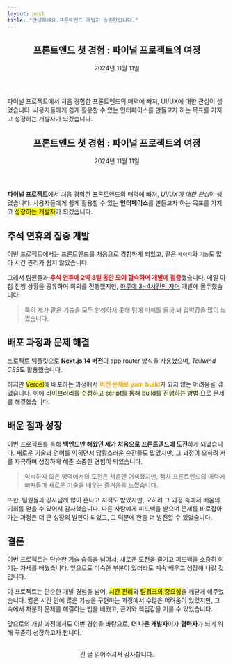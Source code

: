 ```yaml
---
layout: post
title: "안녕하세요.프론트엔드 개발자 송준한입니다."
---
```


<header>
    <h2>프론트엔드 첫 경험 : 파이널 프로젝트의 여정 </h2>
    <time datetime="2024-11-20T01:57:47+09:00">2024년 11월 11일</time>
  </header>

<p>파이널 프로젝트에서 처음 경험한 프론트엔드의 매력에 빠져, UI/UX에 대한 관심이 생겼습니다.
사용자들에게 쉽게 활용할 수 있는 인터페이스를 만들고자 하는 목표를 가지고 성장하는 개발자가 되겠습니다.</p>

<article>
  <header>
    <h2>프론트엔드 첫 경험 : 파이널 프로젝트의 여정 </h2>
    <time datetime="2024-11-20T01:57:47+09:00">2024년 11월 11일</time>
  </header>

  <section>
    <p>
      <strong>파이널 프로젝트</strong>에서 처음 경험한 프론트엔드의 매력에 빠져, 
      <em>UI/UX에 대한 관심</em>이 생겼습니다. 
      사용자들에게 쉽게 활용할 수 있는 <strong>인터페이스</strong>를 만들고자 하는 
      목표를 가지고 <mark>성장하는 개발자</mark>가 되겠습니다.
    </p>
  </section>

  <section>
    <h2>추석 연휴의 집중 개발</h2>
    <p>
      이번 프로젝트에서는 프론트엔드를 처음으로 경험하게 되었고, 맡은 <code>페이지</code>와 
      <code>기능</code>도 많아 시간 관리가 쉽지 않았습니다.
    </p>
    <p>
      그래서 팀원들과 
      <strong style="color: red;">추석 연휴에 2박 3일 동안 모여 합숙하며 개발에 집중</strong>했습니다. 
      매일 아침 진행 상황을 공유하며 회의를 진행했지만, 
      <u>하루에 3~4시간만 자며</u> 개발에 몰두했습니다.
    </p>
    <blockquote>
      특히 제가 맡은 기능을 모두 완성하지 못해 팀에 피해를 줄까 봐 압박감을 많이 느꼈습니다.
    </blockquote>
  </section>

  <section>
    <h2>배포 과정과 문제 해결</h2>
    <p>
      프로젝트 템플릿으로 <strong>Next.js 14 버전</strong>의 app router 방식을 사용했으며, 
      <em>Tailwind CSS</em>도 활용했습니다. 
    </p>
    <p>
      하지만 <mark>Vercel</mark>에 배포하는 과정에서 
      <strong style="color: orange;">버전 문제로 yarn build</strong>가 되지 않는 
      어려움을 겪었습니다. 이에 
      <span style="background-color: lightyellow;">
        라이브러리를 수정하고 script를 통해 build를 진행하는 방법
      </span>
      으로 문제를 해결했습니다.
    </p>
  </section>

  <section>
    <h2>배운 점과 성장</h2>
    <p>
      이번 프로젝트를 통해 
      <strong>백엔드만 해왔던 제가 처음으로 프론트엔드에 도전</strong>하게 되었습니다. 
      새로운 기술과 언어를 익히면서 당황스러운 순간들도 많았지만, 그 과정이 오히려 
      저를 자극하며 성장하게 해준 소중한 경험이 되었습니다.
    </p>
    <blockquote>
      익숙하지 않은 영역에서의 도전은 처음엔 어색했지만, 점차 프론트엔드의 매력에 빠져들며 
      새로운 기술을 배우는 즐거움을 느꼈습니다.
    </blockquote>
    <p>
      또한, 팀원들과 강사님께 많이 혼나고 지적도 받았지만, 오히려 그 과정 속에서 배움의 기회를 얻을 수 있어서 감사했습니다. 
      다른 사람에게 피드백을 받으며 문제를 바로잡아가는 과정은 더 큰 성장의 발판이 되었고, 그 덕분에 한층 더 발전할 수 있었습니다.
    </p>
  </section>

  <section>
    <h2>결론</h2>
    <p>
      이번 프로젝트는 단순한 기술 습득을 넘어서, 새로운 도전을 즐기고 피드백을 소중히 여기는 자세를 배웠습니다. 
      앞으로도 미숙한 부분이 있더라도 계속 배우고 성장해 나갈 것입니다.
    </p>
    <p>
      이 프로젝트는 단순한 개발 경험을 넘어, 
      <mark>시간 관리</mark>와 <mark>팀워크의 중요성</mark>을 깨닫게 해주었습니다. 
      짧은 시간 안에 많은 기능을 구현하는 과정에서 수많은 어려움이 있었지만, 그 속에서 차분히 문제를 해결하는 법을 배웠고,
      끈기와 책임감을 기를 수 있었습니다.
    </p>
    <p>
      앞으로의 개발 과정에서도 이번 경험을 바탕으로, 
      <strong>더 나은 개발자</strong>이자 <strong>협력자</strong>가 되기 위해 
      꾸준히 성장하고자 합니다.
    </p>
  </section>

  <footer style="text-align: center; margin-top: 30px;">
    <p>긴 글 읽어주셔서 감사합니다.</p>
  </footer>
</article>

[jekyll-docs]: https://jekyllrb.com/docs/home

[jekyll-gh]:   https://github.com/jekyll/jekyll

[jekyll-talk]: https://talk.jekyllrb.com/
